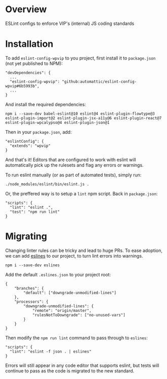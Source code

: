 # Overview
ESLint configs to enforce VIP's (internal) JS coding standards

# Installation

To add `eslint-config-wpvip` to you project, first install it to `package.json` (not yet published to NPM):

```
"devDependencies": {
  ...
  "eslint-config-wpvip": "github:automattic/eslint-config-wpvip#6b5993b",
  ...
}
```

And install the required dependencies:

```
npm i --save-dev babel-eslint@10 eslint@4 eslint-plugin-flowtype@3 eslint-plugin-import@2 eslint-plugin-jsx-a11y@6 eslint-plugin-react@7 eslint-plugin-wpcalypso@4 eslint-plugin-json@1
```

Then in your `package.json`, add:

```
"eslintConfig": {
  "extends": "wpvip"
}
```

And that's it! Editors that are configured to work with eslint will automatically pick up the rulesets and flag any errors or warnings.

To run eslint manually (or as part of automated tests), simply run:

```
./node_modules/eslint/bin/eslint.js .
```

Or, the preffered way is to setup a `lint` npm script. Back in `package.json`:

```
"scripts": {
  "lint": "eslint .",
  "test": "npm run lint"
}
```

Migrating
==============

Changing linter rules can be tricky and lead to huge PRs. To ease adoption, we can add [eslines](https://github.com/Automattic/eslines) to our project, to turn lint errors into warnings.

```
npm i --save-dev eslines
```

Add the default `.eslines.json` to your project root:

```
{
    "branches": {
        "default": ["downgrade-unmodified-lines"]
    },
    "processors": {
        "downgrade-unmodified-lines": {
            "remote": "origin/master",
            "rulesNotToDowngrade": ["no-unused-vars"]
        }
    }
}
```

Then modify the `npm run lint` command to pass through to `eslines`:

```
"scripts": {
  "lint": "eslint -f json . | eslines"
}
```

Errors will still appear in any code editor that supports eslint, but tests will continue to pass as the code is migrated to the new standard.
